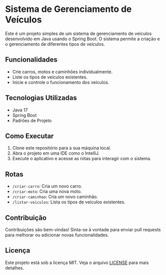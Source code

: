 # Sistema de Gerenciamento de Veículos

Este é um projeto simples de um sistema de gerenciamento de veículos desenvolvido em Java usando o Spring Boot. O sistema permite a criação e o gerenciamento de diferentes tipos de veículos.

## Funcionalidades

- Crie carros, motos e caminhões individualmente.
- Liste os tipos de veículos existentes.
- Inicie e controle o funcionamento dos veículos.

## Tecnologias Utilizadas

- Java 17
- Spring Boot
- Padrões de Projeto

## Como Executar

1. Clone este repositório para a sua máquina local.
2. Abra o projeto em uma IDE como o IntelliJ.
3. Execute o aplicativo e acesse as rotas para interagir com o sistema.

## Rotas

- `/criar-carro`: Cria um novo carro.
- `/criar-moto`: Cria uma nova moto.
- `/criar-caminhao`: Cria um novo caminhão.
- `/listar-veiculos`: Lista os tipos de veículos existentes.

## Contribuição

Contribuições são bem-vindas! Sinta-se à vontade para enviar pull requests para melhorar ou adicionar novas funcionalidades.

## Licença

Este projeto está sob a licença MIT. Veja o arquivo [LICENSE](LICENSE) para mais detalhes.
